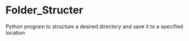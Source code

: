 # Folder_Structer

Python program to structure a desired directory and save it to a specified location 
